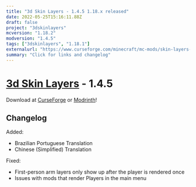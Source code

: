 ```yaml
---
title: "3d Skin Layers - 1.4.5 1.18.x released"
date: 2022-05-25T15:16:11.88Z
draft: false
project: "3dskinlayers"
mcversion: "1.18.2"
modversion: "1.4.5"
tags: ["3dskinlayers", "1.18.1"]
externalurl: "https://www.curseforge.com/minecraft/mc-mods/skin-layers-3d"
summary: "Click for links and changelog"
---
```

# [3d Skin Layers](/project/3dskinlayers) - 1.4.5
Download at [CurseForge](https://www.curseforge.com/minecraft/mc-mods/skin-layers-3d) or [Modrinth](https://modrinth.com/mod/3dskinlayers)!

## Changelog

Added:
- Brazilian Portuguese Translation
- Chinese (Simplified) Translation

Fixed:
- First-person arm layers only show up after the player is rendered once
- Issues with mods that render Players in the main menu